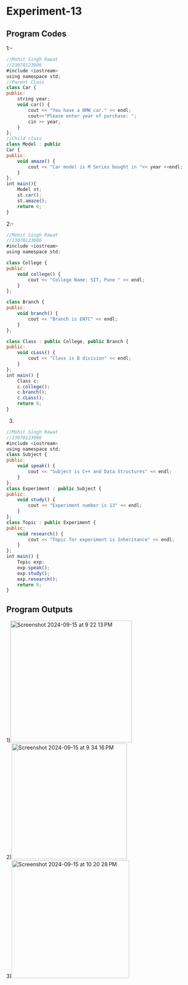 # Experiment-13
## Program Codes
1:-
~~~ javascript
//Mohit Singh Rawat
//23070123086
#include <iostream>
using namespace std;
//Parent Class
class Car {
public:
    string year;
    void car() {
        cout << "You have a BMW car." << endl;
        cout<<"Please enter year of purchase: ";
        cin >> year;
    }
};
//Child class
class Model : public 
Car {
public:
    void amaze() {
        cout << "Car model is M Series bought in "<< year <<endl;
    }
};
int main(){
    Model st;
    st.car();
    st.amaze();
    return 0;
}
~~~
2:-
~~~ javascript
//Mohit Singh Rawat
//23070123086
#include <iostream>
using namespace std;

class College {
public:
    void college() {
        cout << "College Name: SIT, Pune " << endl;
    }
};

class Branch {
public:
    void branch() {
        cout << "Branch is ENTC" << endl;
    }
};

class Class : public College, public Branch {
public:
    void cLass() {
        cout << "Class is B division" << endl;
    }
};
int main() {
    Class c;
    c.college();  
    c.branch();  
    c.cLass();      
    return 0;
}
~~~
3)
~~~ javascript
//Mohit Singh Rawat
//23070123086
#include <iostream>
using namespace std;
class Subject { 
public:
    void speak() {
        cout << "Subject is C++ and Data Structures" << endl;
    }
};
class Experiment : public Subject { 
public:
    void study() {
        cout << "Experiment number is 13" << endl;
    }
};
class Topic : public Experiment { 
public:
    void research() {
        cout << "Topic for experiment is Inheritance" << endl;
    }
};
int main() {
    Topic exp;
    exp.speak();    
    exp.study();    
    exp.research(); 
    return 0;
}
~~~







## Program Outputs
1)<img width="320" alt="Screenshot 2024-09-15 at 9 22 13 PM" src="https://github.com/user-attachments/assets/d38b1f65-7a83-4cca-ad7c-d23290fef1e8">
<br>2)<img width="304" alt="Screenshot 2024-09-15 at 9 34 16 PM" src="https://github.com/user-attachments/assets/ea79fd5a-7940-444c-aa84-6d0f68a699f5">
<br>3)<img width="310" alt="Screenshot 2024-09-15 at 10 20 28 PM" src="https://github.com/user-attachments/assets/0506e42e-5459-4082-bc41-642e11f55535">

